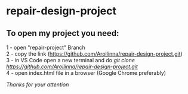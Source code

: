 # repair-design-project

## To open my project you need: <br>
1 - open "repair-project" Branch <br>
2 - copy the link (https://github.com/Arollinna/repair-design-project.git) <br>
3 - in VS Code open a new terminal and do *git clone https://github.com/Arollinna/repair-design-project.git* <br>
4 - open index.html file in a browser (Google Chrome preferably) <br>

*Thanks for your attention*
